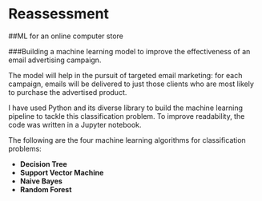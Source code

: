 # Reassessment

##ML for an online computer store

###Building a machine learning model to improve the effectiveness of an email advertising campaign.

The model will help in the pursuit of targeted email marketing: for each campaign, emails will be delivered to just those clients who are most likely to purchase the advertised product.

I have used Python and its diverse library to build the machine learning pipeline to tackle this classification problem. To improve readability, the code was written in a Jupyter notebook.

The following are the four machine learning algorithms for classification problems:

- **Decision Tree**
- **Support Vector Machine** 
- **Naive Bayes** 
- **Random Forest**
